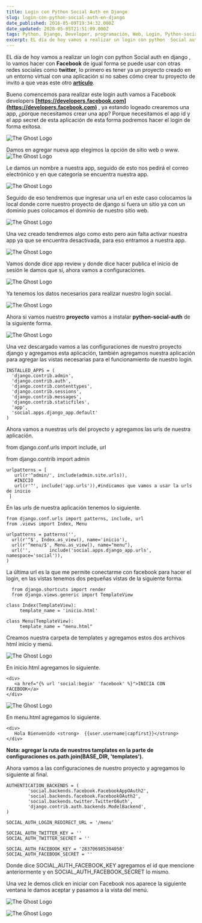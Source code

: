 ```yaml
---
title: Login con Python Social Auth en Django
slug: login-con-python-social-auth-en-django
date_published: 2016-05-09T19:34:32.000Z
date_updated: 2020-05-05T21:51:09.000Z
tags: Python, Django, Developer, programación, Web, Login, Python-social-auth
excerpt: EL día de hoy vamos a realizar un login con python  Social auth  en django , lo vamos hacer con Facebook de igual
---
```


EL día de hoy vamos a realizar un login con python  Social auth  en django , lo vamos hacer con **Facebook** de igual forma se puede usar con otras redes sociales como **twitter**, lo primero es tener ya un proyecto creado en un entorno virtual con una aplicación si no sabes cómo crear tu proyecto de invito a que veas este otro **[artículo](http://blog.johnserrano.co/mi-primer-proyecto-en-django-con-virtualenv/)**.

Bueno comencemos para realizar este login auth vamos a Facebook developers **[https://developers.facebook.com](https://developers.facebook.com)** , ya estando logeado crearemos una app, ¿porque necesitamos crear una app?  Porque necesitamos el app id y el app secret de esta aplicación  de esta forma podremos hacer el login de forma exitosa.

![The Ghost Logo](/content/images/2016/05/SocialLoginAuth_2.jpg)

Damos en agregar nueva app elegimos la opción de sitio web o www.
![The Ghost Logo](/content/images/2016/05/SocialLoginAuth_3.jpg)

Le damos un nombre a nuestra app, seguido de esto nos pedirá el correo electrónico y en que categoría se encuentra nuestra app.

![The Ghost Logo](/content/images/2016/05/SocialLoginAuth_4.jpg)

Seguido de eso tendremos que ingresar una url en este caso colocamos la local donde corre nuestro proyecto de django  si fuera un sitio ya con un dominio pues colocamos el dominio de nuestro sitio web.

![The Ghost Logo](/content/images/2016/05/SocialLoginAuth_5.jpg)

Una vez creado tendremos algo como esto pero aún falta activar nuestra app ya que se encuentra desactivada, para eso entramos a nuestra app.

![The Ghost Logo](/content/images/2016/05/SocialLoginAuth_6.jpg)

Vamos donde dice app review y donde dice hacer publica el inicio de sesión le damos que sí, ahora vamos a configuraciones.

![The Ghost Logo](/content/images/2016/05/SocialLoginAuth_7.jpg)

Ya tenemos los datos necesarios para realizar nuestro login social.

![The Ghost Logo](/content/images/2016/05/SocialLoginAuth_8.jpg)

Ahora si vamos nuestro **proyecto** vamos a instalar **python-social-auth** de la siguiente forma.

![The Ghost Logo](/content/images/2016/05/SocialLoginAuth_1.jpg)

Una vez descargado vamos a las configuraciones de nuestro proyecto django y agregamos  esta aplicación, también agregamos nuestra aplicación para agregar las vistas necesarias para el funcionamiento de nuestro login.

    INSTALLED_APPS = (
      'django.contrib.admin',
      'django.contrib.auth',
      'django.contrib.contenttypes',
      'django.contrib.sessions',
      'django.contrib.messages',
      'django.contrib.staticfiles',
      'app',
      'social.apps.django_app.default'
    )
    

Ahora vamos a nuestras urls del proyecto y agregamos las urls de nuestra aplicación.

from django.conf.urls import include, url

from django.contrib import admin

    urlpatterns = [
       url(r'^admin/', include(admin.site.urls)),
       #INICIO
       url(r'^', include('app.urls')),#indicamos que vamos a usar la urls de inicio
     ]
    

En las urls de nuestra aplicación tenemos lo siguiente.

    from django.conf.urls import patterns, include, url
    from .views import Index, Menu
    
    urlpatterns = patterns('',
      url(r'^$', Index.as_view(), name='inicio'),
      url(r'^menu/$', Menu.as_view(), name="menu"),
      url('',       include('social.apps.django_app.urls', namespace='social')),
    )
    

La última url es la que me permite conectarme con facebook para hacer el login, en las vistas tenemos dos pequeñas vistas de la siguiente forma.

      from django.shortcuts import render
      from django.views.generic import TemplateView
    
    class Index(TemplateView):
         template_name = 'inicio.html'
    
    class Menu(TemplateView):
         template_name = "menu.html"
    

Creamos nuestra carpeta de templates y agregamos estos dos archivos html inicio y menú.

![The Ghost Logo](/content/images/2016/05/SocialLoginAuth_11.jpg)

En inicio.html agregamos lo siguiente.

    <div>
       <a href="{% url 'social:begin' 'facebook' %}">INICIA CON FACEBOOK</a>
    </div>
    

![The Ghost Logo](/content/images/2016/05/SocialLoginAuth_12.jpg)

En menu.html agregamos lo siguiente.

    <div>
       Hola Bienvenido <strong>  {{user.username|capfirst}}</strong>
    </div>
    

**Nota: agregar la ruta de nuestros tamplates  en la parte de configuraciones os.path.join(BASE_DIR, 'templates').**

Ahora vamos a las configuraciones de nuestro proyecto y agregamos lo siguiente al final.

    AUTHENTICATION_BACKENDS = (
            'social.backends.facebook.FacebookAppOAuth2',
            'social.backends.facebook.FacebookOAuth2',
            'social.backends.twitter.TwitterOAuth',
            'django.contrib.auth.backends.ModelBackend',
    )
    
    SOCIAL_AUTH_LOGIN_REDIRECT_URL = '/menu'
    
    SOCIAL_AUTH_TWITTER_KEY = ''
    SOCIAL_AUTH_TWITTER_SECRET = ''
    
    SOCIAL_AUTH_FACEBOOK_KEY = '283706985304058'
    SOCIAL_AUTH_FACEBOOK_SECRET = ''
    

Donde dice SOCIAL_AUTH_FACEBOOK_KEY agregamos el id que mencione anteriormente y en SOCIAL_AUTH_FACEBOOK_SECRET lo mismo.

Una vez le demos click en iniciar con Facebook nos aparece la siguiente ventana le damos aceptar y pasamos a la vista del menú.

![The Ghost Logo](/content/images/2016/05/SocialLoginAuth_9.jpg)

![The Ghost Logo](/content/images/2016/05/SocialLoginAuth_10.jpg)
